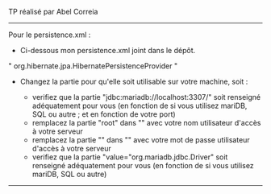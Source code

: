 TP réalisé par Abel Correia

------------------------------------

Pour le persistence.xml :

- Ci-dessous mon persistence.xml joint dans le dépôt.

"<?xml version="1.0" encoding="UTF-8" standalone="yes"?>
<persistence xmlns="https://jakarta.ee/xml/ns/persistence"
             xmlns:xsi="http://www.w3.org/2001/XMLSchema-instance"
             xsi:schemaLocation="https://jakarta.ee/xml/ns/persistence https://jakarta.ee/xml/ns/persistence/persistence_3_1.xsd"
             version="3.1">
    <persistence-unit name="tp-eval-pet-store">
        <provider>org.hibernate.jpa.HibernatePersistenceProvider</provider>
        <properties>
            <property name="jakarta.persistence.jdbc.url" value="jdbc:mariadb://localhost:3307/petstore"/>
            <property name="jakarta.persistence.jdbc.user" value="root"/>
            <property name="jakarta.persistence.jdbc.password" value=""/>
            <property name="jakarta.persistence.jdbc.driver" value="org.mariadb.jdbc.Driver"/>
            <property name="hibernate.show_sql" value="true"/>
            <property name="hibernate.format_sql" value="true"/>
        </properties>
    </persistence-unit>
</persistence>"

- Changez la partie <proprities> pour qu'elle soit utilisable sur votre  machine, soit :
  - verifiez que la partie "jdbc:mariadb://localhost:3307/" soit renseigné adéquatement pour vous (en fonction de si vous utilisez mariDB, SQL ou autre ; et en fonction de votre port)
  - remplacez la partie "root" dans "<property name="jakarta.persistence.jdbc.user" value="root"/>" avec votre nom utilisateur d'accès à votre serveur
  - remplacez la partie "" dans "<property name="jakarta.persistence.jdbc.password" value=""/>" avec votre mot de passe utilisateur d'accès à votre serveur
  - verifiez que la partie "value="org.mariadb.jdbc.Driver" soit renseigné adéquatement pour vous (en fonction de si vous utilisez mariDB, SQL ou autre)
  
------------------------------------
